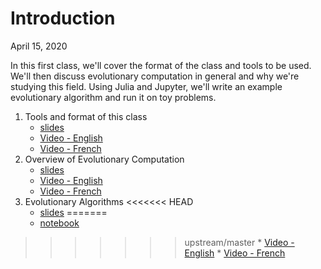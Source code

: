 # Introduction
April 15, 2020

In this first class, we'll cover the format of the class and tools to be used.
We'll then discuss evolutionary computation in general and why we're studying
this field. Using Julia and Jupyter, we'll write an example evolutionary
algorithm and run it on toy problems.

1. Tools and format of this class
    * [slides](https://d9w.github.io/evolution/1_introduction/1_tools.html)
    * [Video - English](https://youtu.be/RQFR4YMohQY)
    * [Video - French](https://youtu.be/GhTHeROORiY)
2. Overview of Evolutionary Computation
    * [slides](https://d9w.github.io/evolution/1_introduction/2_overview.html)
    * [Video - English](https://youtu.be/ijyLA6gqlbU)
    * [Video - French](https://youtu.be/y1AMQR8fU-Q)
3. Evolutionary Algorithms
<<<<<<< HEAD
    * [slides](https://github.com/d9w/evolution/blob/master/1_introduction/3_EAs.ipynb)
=======
    * [notebook](https://github.com/d9w/evolution/blob/master/1_introduction/3_EAs.ipynb)
>>>>>>> upstream/master
    * [Video - English](https://youtu.be/pfqPaWkafwI)
    * [Video - French](https://youtu.be/D_3RlesBCwc)

